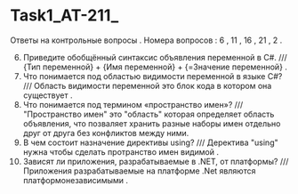 # Task1_AT-211_

Ответы на контрольные вопросы . 
Номера вопросов : 6 , 11 , 16 , 21 , 2 . 

6) Приведите обобщённый синтаксис объявления переменной в C#. /// {Тип переменной} + {Имя переменной} + {=Значение переменной} .
11) Что понимается под областью видимости переменной в языке C#? /// Область видимости переменной это блок кода в котором она существует . 
16) Что понимается под термином «пространство имен»? /// "Пространство имен" это "область" которая определяет область объявления, что позваляет хранить разные наборы имен отдельно друг от друга без конфликтов между ними. 
21) В чем состоит назначение директивы using? /// Деректива "using"  нужна чтобы  сделать протранство имен видимой .
2) Зависят ли приложения, разрабатываемые в .NET, от платформы? /// Приложения разрабатываемые на платформе .Net являются платформонезависимыми . 
